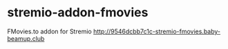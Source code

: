 # stremio-addon-fmovies
FMovies.to addon for Stremio
http://9546dcbb7c1c-stremio-fmovies.baby-beamup.club
